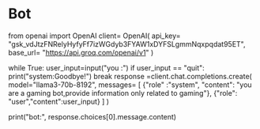 # Bot
from openai import OpenAI 
client= OpenAI(
    api_key= "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",
    base_url= "https://api.groq.com/openai/v1"
)

while True:
 user_input=input("you :")
 if user_input == "quit":
  print("system:Goodbye!")
  break
 response =client.chat.completions.create(
    model="llama3-70b-8192",
    messages= [
      {"role" :"system", "content": "you are a gaming bot,provide information only related to gaming"},
      {"role": "user","content":user_input}
    ]
)

print("bot:", response.choices[0].message.content)
